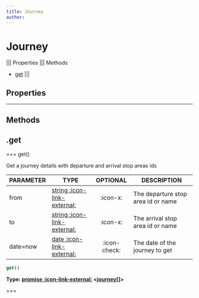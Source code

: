 ```yaml
---
title: Journey
author:
---
```


# Journey

||| Properties
||| Methods
- [get](#get)
|||
## Properties
---
## Methods
## .get

=== get()

Get a journey details with departure and arrival stop areas ids

| PARAMETER | TYPE | OPTIONAL | DESCRIPTION |
| --- | --- | :---: | --- |
| from | [string :icon-link-external:](https://developer.mozilla.org/en-US/docs/Web/JavaScript/Reference/Global_Objects/String) | :icon-x: | The departure stop area id or name |
| to | [string :icon-link-external:](https://developer.mozilla.org/en-US/docs/Web/JavaScript/Reference/Global_Objects/String) | :icon-x: | The arrival stop area id or name |
| date=now | [date :icon-link-external:](https://developer.mozilla.org/en-US/docs/Web/JavaScript/Reference/Global_Objects/Date) | :icon-check: | The date of the journey to get |

```javascript
get()
```
**Type: [promise :icon-link-external:](https://developer.mozilla.org/en-US/docs/Web/JavaScript/Reference/Global_Objects/Promise) <[journey](../structures/journey)[]>**

===

